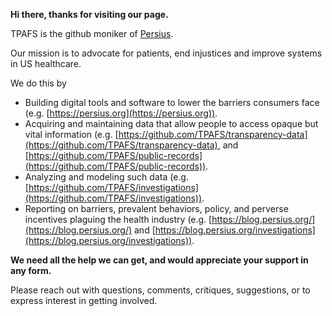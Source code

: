 **Hi there, thanks for visiting our page.**

TPAFS is the github moniker of [Persius](https://persius.org).

Our mission is to advocate for patients, end injustices and improve systems in US healthcare.

We do this by

-  Building digital tools and software to lower the barriers consumers face (e.g. [https://persius.org](https://persius.org)).
-  Acquiring and maintaining data that allow people to access opaque but vital information (e.g. [https://github.com/TPAFS/transparency-data](https://github.com/TPAFS/transparency-data), and [https://github.com/TPAFS/public-records](https://github.com/TPAFS/public-records)).
-  Analyzing and modeling such data (e.g. [https://github.com/TPAFS/investigations](https://github.com/TPAFS/investigations)).
-  Reporting on barriers, prevalent behaviors, policy, and perverse incentives plaguing the health industry (e.g. [https://blog.persius.org/](https://blog.persius.org/) and [https://blog.persius.org/investigations](https://blog.persius.org/investigations)).

**We need all the help we can get, and would appreciate your support in any form.**

Please reach out with questions, comments, critiques, suggestions, or to express interest in getting involved.
